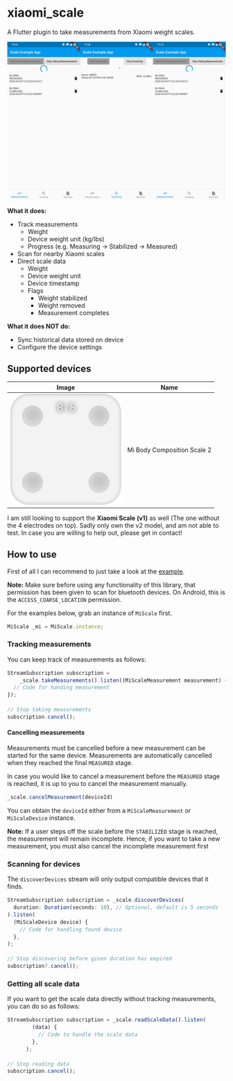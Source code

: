 # xiaomi_scale

A Flutter plugin to take measurements from Xiaomi weight scales.

<img src="https://raw.githubusercontent.com/BeMacized/xiaomi_scale/master/readme_res/screenshots.png" alt="App Screenshots" width="768">

**What it does:**

* Track measurements
  * Weight
  * Device weight unit (kg/lbs)
  * Progress (e.g. Measuring -> Stabilized -> Measured)
* Scan for nearby Xiaomi scales
* Direct scale data
  * Weight
  * Device weight unit
  * Device timestamp
  * Flags
    * Weight stabilized
    * Weight removed
    * Measurement completes

**What it does NOT do:**

* Sync historical data stored on device
* Configure the device settings

## Supported devices

| **Image**                                                    | **Name**                    |
| ------------------------------------------------------------ | --------------------------- |
| <img src="https://raw.githubusercontent.com/BeMacized/xiaomi_scale/master/readme_res/scale_v2.jpg" alt="Mi Body Composition Scale 2" width="256"> | Mi Body Composition Scale 2 |

I am still looking to support the **Xiaomi Scale (v1)** as well (The one without the 4 electrodes on top).
Sadly only own the v2 model, and am not able to test. In case you are willing to help out, please get in contact!

## How to use

First of all I can recommend to just take a look at the [example](https://github.com/BeMacized/xiaomi_scale/tree/master/example).

**Note:** Make sure before using any functionality of this library, that permission has been given to scan for bluetooth devices. On Android, this is the `ACCESS_COARSE_LOCATION` permission.

For the examples below, grab an instance of `MiScale` first.

```typescript
MiScale _mi = MiScale.instance;
```

### Tracking measurements

You can keep track of measurements as follows:

```typescript
StreamSubscription subscription =
    _scale.takeMeasurements().listen((MiScaleMeasurement measurement) {
  // Code for handing measurement
});

// Stop taking measurements
subscription.cancel();
```

#### Cancelling measurements

Measurements must be cancelled before a new measurement can be started for the same device. Measurements are automatically cancelled when they reached the final `MEASURED` stage.

In case you would like to cancel a measurement before the `MEASURED` stage is reached, it is up to you to cancel the measurement manually.

```typescript
_scale.cancelMeasurement(deviceId)
```

You can obtain the `deviceId` either from a `MiScaleMeasurement` or `MiScaleDevice` instance.

**Note:** If a user steps off the scale before the `STABILIZED` stage is reached, the measurement will remain incomplete. Hence, if you want to take a new measurement, you must also cancel the incomplete measurement first

### Scanning for devices

The `discoverDevices` stream will only output compatible devices that it finds.

```typescript
StreamSubscription subscription = _scale.discoverDevices(
  duration: Duration(seconds: 10), // Optional, default is 5 seconds
).listen(
  (MiScaleDevice device) {
    // Code for handling found device
  },
);

// Stop discovering before given duration has expired
subscription?.cancel();
```

### Getting all scale data

If you want to get the scale data directly without tracking measurements, you can do so as follows:

```typescript
StreamSubscription subscription = _scale.readScaleData().listen(
        (data) {
          // Code to handle the scale data
        },
      );

// Stop reading data
subscription.cancel();
```

